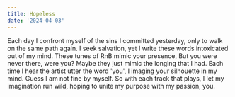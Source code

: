 ```yaml
---
title: Hopeless
date: '2024-04-03'
---
```


Each day I confront myself
of the sins I committed yesterday,
only to walk on the same path again.
I seek salvation, yet I write these words
intoxicated out of my mind.
These tunes of RnB mimic your presence,
But you were never there, were you?
Maybe they just mimic the longing that I had.
Each time I hear the artist utter the word 'you',
I imaging your silhouette in my mind.
Guess I am not fine by myself.
So with each track that plays,
I let my imagination run wild,
hoping to unite my purpose with my passion, you.
